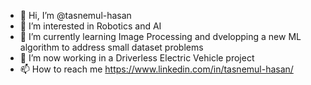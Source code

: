 - 👋 Hi, I’m @tasnemul-hasan
- 👀 I’m interested in Robotics and AI
- 🌱 I’m currently learning Image Processing and dvelopping a new ML algorithm to address small dataset problems
- 💞️ I’m now working in a Driverless Electric Vehicle project
- 📫 How to reach me https://www.linkedin.com/in/tasnemul-hasan/

<!---
tasnemul-hasan/tasnemul-hasan is a ✨ special ✨ repository because its `README.md` (this file) appears on your GitHub profile.
You can click the Preview link to take a look at your changes.
--->
